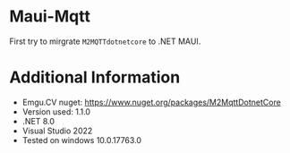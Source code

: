 # Maui-Mqtt
First try to mirgrate `M2MQTTdotnetcore` to .NET MAUI.

# Additional Information
- Emgu.CV nuget: https://www.nuget.org/packages/M2MqttDotnetCore
- Version used: 1.1.0
- .NET 8.0
- Visual Studio 2022
- Tested on windows 10.0.17763.0
